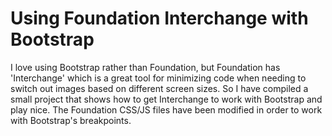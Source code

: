 # Using Foundation Interchange with Bootstrap

I love using Bootstrap rather than Foundation, but Foundation has 'Interchange' which is a great tool for minimizing code when needing to switch out images based on different screen sizes. So I have compiled a small project that shows how to get Interchange to work with Bootstrap and play nice. The Foundation CSS/JS files have been modified in order to work with Bootstrap's breakpoints.
